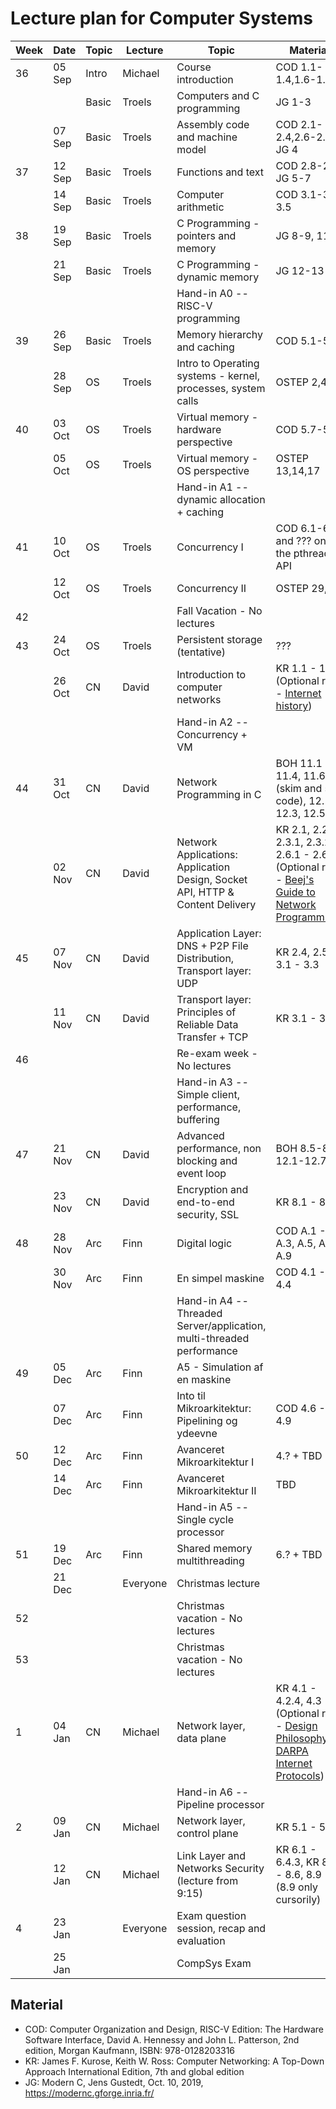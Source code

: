 # Lecture plan for Computer Systems

| Week | Date   | Topic | Lecture  | Topic                                                                         | Material |
| ---- | ----   | ----- | -------  | ------                                                                        | -------- |
| 36   | 05 Sep | Intro | Michael  | Course introduction                                                           | COD 1.1-1.4,1.6-1.8 |
|      |        | Basic | Troels   | Computers and C programming                                                   | JG 1-3 |
|      | 07 Sep | Basic | Troels   | Assembly code and machine model                                               | COD 2.1-2.4,2.6-2.7, JG 4 |
| 37   | 12 Sep | Basic | Troels   | Functions and text                                                            | COD 2.8-2.9, JG 5-7 |
|      | 14 Sep | Basic | Troels   | Computer arithmetic                                                           | COD 3.1-3.3, 3.5 |
| 38   | 19 Sep | Basic | Troels   | C Programming - pointers and memory                                           | JG 8-9, 11 |
|      | 21 Sep | Basic | Troels   | C Programming - dynamic memory                                                | JG 12-13 |
|      |        |       |          | Hand-in A0 -- RISC-V programming                                              | |
| 39   | 26 Sep | Basic | Troels   | Memory hierarchy and caching                                                  | COD 5.1-5.4 |
|      | 28 Sep | OS    | Troels   | Intro to Operating systems - kernel, processes, system calls                  | OSTEP 2,4,5                                                                                                                                                    |
| 40   | 03 Oct | OS    | Troels   | Virtual memory - hardware perspective                                         | COD 5.7-5.8                                                                                                                                                        |
|      | 05 Oct | OS    | Troels   | Virtual memory - OS perspective                                               | OSTEP 13,14,17                                                                                                                                                       |
|      |        |       |          | Hand-in A1 -- dynamic allocation + caching                                    |          |
| 41   | 10 Oct | OS    | Troels   | Concurrency I                                                                 | COD 6.1-6.5 and ??? on the pthreads API                                                                                              |
|      | 12 Oct | OS    | Troels   | Concurrency II                                                                | OSTEP 29,30                                                         |
| 42   |        |       |          | Fall Vacation - No lectures                                                   |          |
| 43   | 24 Oct | OS    | Troels   | Persistent storage (tentative)                                                | ???                                                                                                                                                             |
|      | 26 Oct | CN    | David    | Introduction to computer networks                                             | KR 1.1 - 1.6 (Optional read - [Internet history](https://www.internetsociety.org/internet/history-internet/brief-history-internet/))                               |
|      |        |       |          | Hand-in A2 -- Concurrency + VM                                                |                                                                                                                                                                    |
| 44   | 31 Oct | CN    | David    | Network Programming in C                                                      | BOH 11.1 - 11.4, 11.6 (skim and see code), 12.1 - 12.3, 12.5.5                                                                                                     |
|      | 02 Nov | CN    | David    | Network Applications: Application Design, Socket API, HTTP & Content Delivery | KR 2.1, 2.2, 2.3.1, 2.3.2, 2.6.1 - 2.6.3 (Optional read - [Beej's Guide to Network Programming](http://beej.us/guide/bgnet/))                                      |
| 45   | 07 Nov | CN    | David    | Application Layer: DNS + P2P File Distribution, Transport layer: UDP          | KR 2.4, 2.5, 3.1 - 3.3                                                                                                                                             |
|      | 11 Nov | CN    | David    | Transport layer: Principles of Reliable Data Transfer + TCP                   | KR 3.1 - 3.7                                                                                                                                           |
| 46   |        |       |          | Re-exam week - No lectures                                                    |                                                                                                                                                                    |
|      |        |       |          | Hand-in A3  -- Simple client, performance, buffering                          |                                                                                                                                                         |
| 47   | 21 Nov | CN    | David    | Advanced performance, non blocking and event loop                             | BOH 8.5-8.7, 12.1-12.7         |
|      | 23 Nov | CN    | David    | Encryption and end-to-end security, SSL                                       | KR 8.1 - 8.6                                                                                                                                                       |
| 48   | 28 Nov | Arc   | Finn     | Digital logic                                                                 | COD A.1 - A.3, A.5, A7 - A.9 |
|      | 30 Nov | Arc   | Finn     | En simpel maskine                                                             | COD 4.1 - 4.4 |
|      |        |       |          | Hand-in A4 -- Threaded Server/application, multi-threaded performance         |  |
| 49   | 05 Dec | Arc   | Finn     | A5 - Simulation af en maskine                                                 |  |
|      | 07 Dec | Arc   | Finn     | Into til Mikroarkitektur: Pipelining og ydeevne                               | COD 4.6 - 4.9 |
| 50   | 12 Dec | Arc   | Finn     | Avanceret Mikroarkitektur I                                                   | 4.? + TBD |
|      | 14 Dec | Arc   | Finn     | Avanceret Mikroarkitektur II                                                  | TBD |
|      |        |       |          | Hand-in A5 -- Single cycle processor                                          |  |
| 51   | 19 Dec | Arc   | Finn     | Shared memory multithreading                                                  | 6.? + TBD |
|      | 21 Dec |       | Everyone | Christmas lecture                                                             |                                                                  |
| 52   |        |       |          | Christmas vacation - No lectures                                              |                                                                                                                                                                    |
| 53   |        |       |          | Christmas vacation - No lectures                                              |                                                                                                                                                                    |
| 1    | 04 Jan | CN    | Michael  | Network layer, data plane                                                     | KR 4.1 - 4.2.4, 4.3 (Optional read - [Design Philosophy of DARPA Internet Protocols](http://www.cs.princeton.edu/courses/archive/spr14/cos461/papers/clark88.pdf)) |
|      |        |       |          | Hand-in A6 -- Pipeline processor                                              |                                                                                                                                                                    |
| 2    | 09 Jan | CN    | Michael  | Network layer, control plane                                                  | KR 5.1 - 5.3                                                                                                                                                       |
|      | 12 Jan | CN    | Michael  | Link Layer and Networks Security (lecture from 9:15)                          | KR 6.1 - 6.4.3, KR 8.5 - 8.6, 8.9 (8.9 only cursorily)                                                                                                             |
| 4    | 23 Jan |       | Everyone | Exam question session, recap and evaluation                                   |                                                                                                                                                                    |
|      | 25 Jan |       |          | CompSys Exam                                                                  |                                                                                                                                                                    |


## Material

 - COD: Computer Organization and Design, RISC-V Edition: The Hardware Software Interface, David A. Hennessy and John L. Patterson, 2nd edition, Morgan Kaufmann, ISBN: 978-0128203316
 - KR: James F. Kurose, Keith W. Ross: Computer Networking: A Top-Down Approach International Edition, 7th and global edition
 - JG: Modern C, Jens Gustedt, Oct. 10, 2019, https://modernc.gforge.inria.fr/

